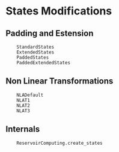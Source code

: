 # States Modifications

## Padding and Estension

```@docs
    StandardStates
    ExtendedStates
    PaddedStates
    PaddedExtendedStates
```

## Non Linear Transformations

```@docs
    NLADefault
    NLAT1
    NLAT2
    NLAT3
```

## Internals

```@docs
    ReservoirComputing.create_states
```